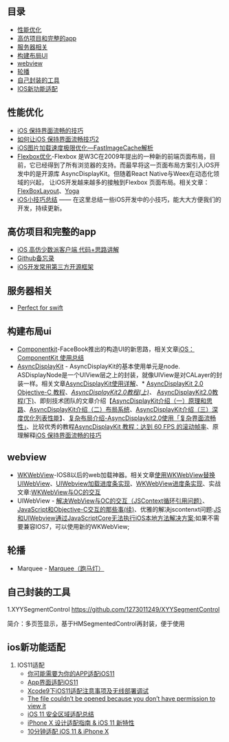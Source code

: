 ﻿
## 目录 ##

- [性能优化](#性能优化)
- [高仿项目和完整的app](#高仿项目和完整的app)
- [服务器相关](#服务器相关)
- [构建布局UI](#构建布局ui)
- [webview](#webview)
- [轮播](#轮播)
- [自己封装的工具](#自己封装的工具)
- [IOS新功能适配](#ios新功能适配)

## 性能优化 ##
 - [iOS 保持界面流畅的技巧][1]
 - [如何让iOS 保持界面流畅技巧2][2]
 - [iOS图片加载速度极限优化—FastImageCache解析][3]
 - [Flexbox优化][4]-Flexbox     是W3C在2009年提出的一种新的前端页面布局，目前，它已经得到了所有浏览器的支持。而最早将这一页面布局方案引入iOS开发中的是开源库 AsyncDisplayKit。但随着React Native与Weex在动态化领域的兴起， 让iOS开发越来越多的接触到Flexbox 页面布局。相关文章：[FlexBoxLayout][5]、[Yoga][6]
 - [iOS小技巧总结][7] —— 在这里总结一些iOS开发中的小技巧，能大大方便我们的开发，持续更新。

## 高仿项目和完整的app ##

 - [iOS 高仿少数派客户端 代码+思路讲解][8]
 - [Github备忘录][9]
 - [iOS开发常用第三方开源框架][10]

## 服务器相关 ##

- [Perfect for swift][11]

## 构建布局ui ##

 - [Componentkit][12]-FaceBook推出的构造UI的新思路，相关文章[iOS：ComponentKit 使用总结][13]
 - [AsyncDisplayKit][14] - AsyncDisplayKit的基本使用单元是node. ASDisplayNode是一个UIView层之上的封装，就像UIView是对CALayer的封装一样。相关文章[AsyncDisplayKit使用详解][15]、* [AsyncDisplayKit 2.0 Objective-C 教程][16]、*[AsyncDisplayKit2.0教程(上)][17]、* [AsyncDisplayKit2.0教程(下)][18]、即刻技术团队的文章介绍【[AsyncDisplayKit介绍（一）原理和思路][19]、[AsyncDisplayKit介绍（二）布局系统][20]、[AsyncDisplayKit介绍（三）深度优化列表性能][21]】、[复杂布局介绍-AsyncDisplaykit2.0使用「复杂界面流畅性」][22]、比较优秀的教程[AsyncDisplayKit 教程：达到 60 FPS 的滚动帧率][23]、原理解释[iOS 保持界面流畅的技巧][24]

## webview ##

 - [WKWebView][25]-IOS8以后的web加载神器。相关文章[使用WKWebView替换UIWebView][26]、[UIWebview加载进度条实现][27]、[WKWebView进度条实现][28]、实战文章:[WKWebView与OC的交互][29]
 - UIWebView - [解决WebView与OC的交互（JSContext循环引用问题）][30]、[JavaScript和Objective-C交互的那些事(续)][31]、优雅的解决jscontenxt问题:[JS和UIWebview通过JavaScriptCore无法执行iOS本地方法解决方案][32];如果不需要兼容IOS7，可以使用新的WKWebView;

## 轮播 ##

 - Marquee - [Marquee（跑马灯）][33]

## 自己封装的工具 ##

1.XYYSegmentControl https://github.com/1273011249/XYYSegmentControl

简介：多页签显示，基于HMSegmentedControl再封装，便于使用

## ios新功能适配 ##

 1. IOS11适配
    - [你可能需要为你的APP适配iOS11][34]
    - [App界面适配iOS11][35]
    - [Xcode9下iOS11适配注意事项及无线部署调试][36]
    - [The file couldn’t be opened because you don’t have permission to view it][37]  
    - [iOS 11 安全区域适配总结][38]
    - [iPhone X 设计适配指南 & iOS 11 新特性][39]
    - [10分钟适配 iOS 11 & iPhone X][40]


  [1]: https://blog.ibireme.com/2015/11/12/smooth_user_interfaces_for_ios/
  [2]: http://www.cnblogs.com/ioriwellings/p/5011993.html
  [3]: http://blog.cnbang.net/tech/2578/
  [4]: http://www.cocoachina.com/ios/20170314/18878.html
  [5]: https://github.com/LPD-iOS/FlexBoxLayout
  [6]: https://github.com/facebook/yoga
  [7]: http://www.jianshu.com/p/4523eafb4cd4
  [8]: http://www.jianshu.com/p/1265eea814c6
  [9]: http://www.jianshu.com/p/5c16f21a74de
  [10]: http://www.cnblogs.com/tinych/p/6556148.html
  [11]: https://github.com/PerfectlySoft/Perfect
  [12]: https://github.com/facebook/componentkit
  [13]: https://segmentfault.com/a/1190000002706612
  [14]: https://github.com/facebookarchive/AsyncDisplayKit
  [15]: http://www.jianshu.com/p/a6105e22d394
  [16]: http://blog.csdn.net/kmyhy/article/details/55656939
  [17]: http://blog.csdn.net/kmyhy/article/details/54632659
  [18]: http://blog.csdn.net/kmyhy/article/details/54846322
  [19]: https://zhuanlan.zhihu.com/p/25371361
  [20]: https://zhuanlan.zhihu.com/p/26283742
  [21]: https://zhuanlan.zhihu.com/p/29537687
  [22]: http://www.jianshu.com/p/afc69cd9e824
  [23]: http://www.cocoachina.com/swift/20141124/10298.html
  [24]: https://blog.ibireme.com/2015/11/12/smooth_user_interfaces_for_ios/
  [25]: https://github.com/XFIOSXiaoFeng/WKWebView
  [26]: http://www.jianshu.com/p/6ba2507445e4
  [27]: http://www.cnblogs.com/yajunLi/p/6292507.html
  [28]: http://www.jianshu.com/p/b32b9fb6cb0a
  [29]: http://www.jianshu.com/p/d8a8913d7e8e
  [30]: http://www.jianshu.com/p/94bd66874dba
  [31]: http://www.jianshu.com/p/939db6215436
  [32]: https://galileioo.github.io/posts/UIWebview-JS.html
  [33]: https://github.com/jinht/Marquee
  [34]: http://www.jianshu.com/p/370d82ba3939
  [35]: http://www.jianshu.com/p/352f101d6df1
  [36]: http://shizhifang886.blog.163.com/blog/static/30585110201482912125657/
  [37]: http://shizhifang886.blog.163.com/blog/static/30585110201482912125657/
  [38]: http://www.jianshu.com/p/efbc8619d56b
  [39]: https://mp.weixin.qq.com/s/7kM8Qiha7np6_QWfduxD-A
  [40]: http://www.cocoachina.com/ios/20170925/20642.html